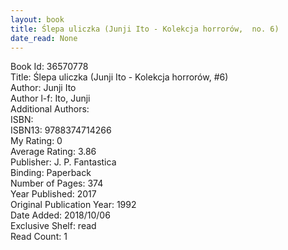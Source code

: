 ```yaml
---
layout: book
title: Ślepa uliczka (Junji Ito - Kolekcja horrorów,  no. 6)
date_read: None
---
```


Book Id: 36570778<br />
Title: Ślepa uliczka (Junji Ito - Kolekcja horrorów, #6)<br />
Author: Junji Ito<br />
Author l-f: Ito, Junji<br />
Additional Authors: <br />
ISBN: <br />
ISBN13: 9788374714266<br />
My Rating: 0<br />
Average Rating: 3.86<br />
Publisher: J. P. Fantastica<br />
Binding: Paperback<br />
Number of Pages: 374<br />
Year Published: 2017<br />
Original Publication Year: 1992<br />
Date Added: 2018/10/06<br />
Exclusive Shelf: read<br />
Read Count: 1<br />


